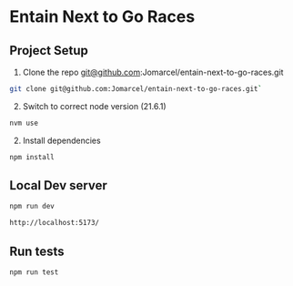 # Entain Next to Go Races

## Project Setup

1. Clone the repo git@github.com:Jomarcel/entain-next-to-go-races.git

```sh
git clone git@github.com:Jomarcel/entain-next-to-go-races.git`
```

2. Switch to correct node version (21.6.1)

```sh
nvm use
```

2. Install dependencies

```sh
npm install
```

## Local Dev server

```sh
npm run dev
```

```sh
http://localhost:5173/
```

## Run tests

```sh
npm run test
```
